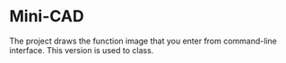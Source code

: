 # Mini-CAD
The project draws the function image that you enter from command-line interface.
This version is used to class.
